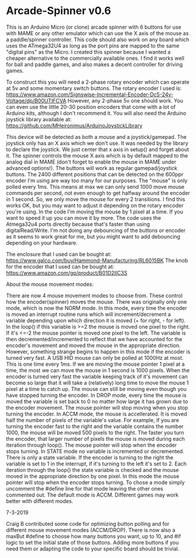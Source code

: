 # Arcade-Spinner v0.6
This is an Arduino Micro (or clone) arcade spinner with 6 buttons for use with MAME or any other emulator which can use the X axis of the mouse as a paddle/spinner controller. This code should also work on any board which uses the ATmega32U4 as long as the port pins are mapped to the same "digital pins" as the Micro. I created this spinner because I wanted a cheaper alternative to the commercially available ones. I find it works well for ball and paddle games, and also makes a decent controller for driving games.

 To construct this you will need a 2-phase rotary encoder which can operate at 5v and some momentary switch buttons. The rotary encoder I used is: https://www.amazon.com/Signswise-Incremental-Encoder-Dc5-24v-Voltage/dp/B00UTIFCVA 
However, any 2-phase 5v one should work. You can even use the little 20-30 position encoders that come with a lot of Arduino kits, although I don't recommend it. You will also need the Arduino joystick library available at: https://github.com/MHeironimus/ArduinoJoystickLibrary

This device will be detected as both a mouse and a joystick/gamepad. The joystick only has an X axis which we don't use. It was needed by the library to declare the joystick. We just center that x axis in setup() and forget about it. The spinner controls the mouse X axis which is by default mapped to the analog dial in MAME (don't forget to enable the mouse in MAME under advanced options!). The buttons will work as regular gamepad/joystick buttons. The 2400 different positions that can be detected on the 600ppr encoder I'm using are way too many for our purposes. The "mouse" is only polled every 1ms. This means at max we can only send 1000 move mouse commands per second, not even enough to get halfway around the encoder in 1 second. So, we only move the mouse for every 2 transitions. I find this works OK, but you may want to adjust it depending on the rotary encoder you're using. In the code I'm moving the mouse by 1 pixel at a time. If you want to speed it up you can move it by more. The code uses the Atmega32u4 ports directly because that's faster than using digitalRead/Write. I'm not doing any debouncing of the buttons or encoder as it seems to work great for me, but you might want to add debouncing depending on your hardware.

The enclosure that I used can be bought at: https://www.galco.com/buy/Hammond-Manufacturing/RL6015BK
The knob for the encoder that I used can be bought at: https://www.amazon.com/gp/product/B01D2IIC3S



About the mouse movement modes:

There are now 4 mouse movement modes to choose from. These control how the encoder(spinner) moves the mouse. There was originally only one mode, which is now the NORM mode. In this mode, every time the encoder is moved an interrupt routine runs which will increment/decrement a variable depending upon which direction it is moved (+ for right, - for left). In the loop() if this variable is >=2 the mouse is moved one pixel to the right. If it's <=-2 the mouse pointer is moved one pixel to the left. The variable is then decremented/incremented to reflect that we have accounted for the encoder's movement and moved the mouse in the appropriate direction. However, something strange begins to happen in this mode if the encoder is turned very fast. A USB HID mouse can only be polled at 1000Hz at most. This is one time every 1ms. If we are moving the mouse pointer 1 pixel at a time, the most we can move the mouse in 1 second is 1000 pixels. When the encoder is turned very fast the variable keeping track of it's movement can become so large that it will take a (relatively) long time to move the mouse 1 pixel at a time to catch up. The mouse can still be moving even though you have stopped turning the encoder. In DROP mode, every time the mouse is moved the variable is set back to 0 no matter how large it has grown due to the encoder movement. The mouse pointer will stop moving when you stop turning the encoder. In ACCM mode, the mouse is accellerated. It is moved half the number of pixels of the variable's value. For example, if you are turning the encoder fast to the right and the variable contains the number 1000, the mouse will be moved 500 pixels to the right. The faster you turn the encoder, that larger number of pixels the mouse is moved during each iteration through loop(). The mouse pointer will stop when the encoder stops turning. In STATE mode no variable is incremented or decremented. There is only a state variable. If the encoder is turning to the right the variable is set to 1 in the interrupt, if it's turning to the left it's set to 2. Each iteration through the loop() the state variable is checked and the mouse moved in the appropriate direction by one pixel. In this mode the mouse pointer will stop when the encoder stops turning. To chose a mode simply uncomment the #define line for that mode leaving the other ones commented out. The default mode is ACCM. Different games may work better with different modes.



7-3-2019

Craig B contributed some code for optimizing button polling and for different mouse movement modes (ACCM/DROP). There is now also a maxBut #define to choose how many buttons you want, up to 10, and #if logic to set the initial state of those buttons. Adding more buttons if you need them or adapting the code to your specific board should be trivial.
